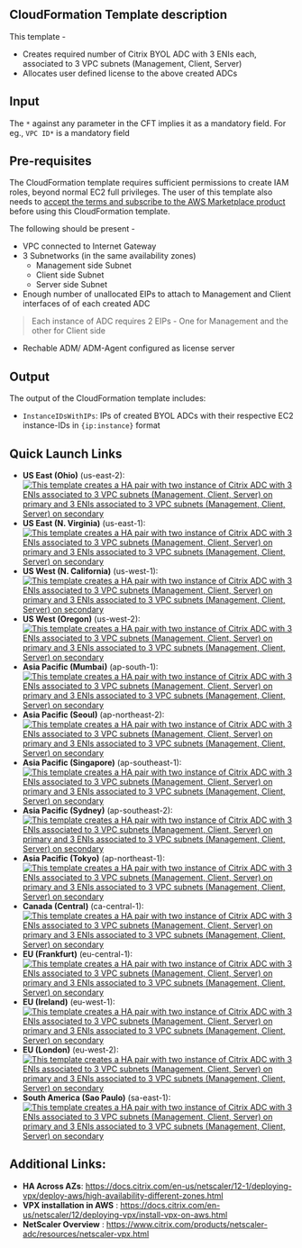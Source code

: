 ## CloudFormation Template description
This template -
- Creates required number of Citrix BYOL ADC with 3 ENIs each, associated to 3 VPC subnets (Management, Client, Server)
- Allocates user defined license to the above created ADCs

## Input
The `*` against any parameter in the CFT implies it as a mandatory field.
For eg., `VPC ID*` is a mandatory field

## Pre-requisites
The CloudFormation template requires sufficient permissions to create IAM roles, beyond normal EC2 full privileges. The user of this template also needs to [accept the terms and subscribe to the AWS Marketplace product](https://aws.amazon.com/marketplace/pp/B00AA01BOE) before using this CloudFormation template.
<p>The following should be present - </p>

- VPC connected to Internet Gateway
- 3 Subnetworks (in the same availability zones)
	- Management side Subnet
	- Client side Subnet
	- Server side Subnet
- Enough number of unallocated EIPs to attach to Management and Client interfaces of of each created ADC
> Each instance of ADC requires 2 EIPs - One for Management and the other for Client side
- Rechable ADM/ ADM-Agent configured as license server

## Output
The output of the CloudFormation template includes:

- `InstanceIDsWithIPs`: IPs of created BYOL ADCs with their respective EC2 instance-IDs in `{ip:instance}` format

## Quick Launch Links

- **US East (Ohio)** (us-east-2): [![This template creates a HA pair with two instance of Citrix ADC with 3 ENIs associated to 3 VPC subnets (Management, Client, Server) on primary and 3 ENIs associated to 3 VPC subnets (Management, Client, Server) on secondary](https://s3.amazonaws.com/cloudformation-examples/cloudformation-launch-stack.png)](https://console.aws.amazon.com/cloudformation/home?region=us-east-2#/stacks/new?templateURL=https://s3.amazonaws.com/netscaler-cft-templates/cft-create-multiple-byol-vpx.template)
- **US East (N. Virginia)** (us-east-1): [![This template creates a HA pair with two instance of Citrix ADC with 3 ENIs associated to 3 VPC subnets (Management, Client, Server) on primary and 3 ENIs associated to 3 VPC subnets (Management, Client, Server) on secondary](https://s3.amazonaws.com/cloudformation-examples/cloudformation-launch-stack.png)](https://console.aws.amazon.com/cloudformation/home?region=us-east-1#/stacks/new?templateURL=https://s3.amazonaws.com/netscaler-cft-templates/cft-create-multiple-byol-vpx.template)
- **US West (N. California)** (us-west-1): [![This template creates a HA pair with two instance of Citrix ADC with 3 ENIs associated to 3 VPC subnets (Management, Client, Server) on primary and 3 ENIs associated to 3 VPC subnets (Management, Client, Server) on secondary](https://s3.amazonaws.com/cloudformation-examples/cloudformation-launch-stack.png)](https://console.aws.amazon.com/cloudformation/home?region=us-west-1#/stacks/new?templateURL=https://s3.amazonaws.com/netscaler-cft-templates/cft-create-multiple-byol-vpx.template)
- **US West (Oregon)** (us-west-2): [![This template creates a HA pair with two instance of Citrix ADC with 3 ENIs associated to 3 VPC subnets (Management, Client, Server) on primary and 3 ENIs associated to 3 VPC subnets (Management, Client, Server) on secondary](https://s3.amazonaws.com/cloudformation-examples/cloudformation-launch-stack.png)](https://console.aws.amazon.com/cloudformation/home?region=us-west-2#/stacks/new?templateURL=https://s3.amazonaws.com/netscaler-cft-templates/cft-create-multiple-byol-vpx.template)
- **Asia Pacific (Mumbai)** (ap-south-1): [![This template creates a HA pair with two instance of Citrix ADC with 3 ENIs associated to 3 VPC subnets (Management, Client, Server) on primary and 3 ENIs associated to 3 VPC subnets (Management, Client, Server) on secondary](https://s3.amazonaws.com/cloudformation-examples/cloudformation-launch-stack.png)](https://console.aws.amazon.com/cloudformation/home?region=ap-south-1#/stacks/new?templateURL=https://s3.amazonaws.com/netscaler-cft-templates/cft-create-multiple-byol-vpx.template)
- **Asia Pacific (Seoul)** (ap-northeast-2): [![This template creates a HA pair with two instance of Citrix ADC with 3 ENIs associated to 3 VPC subnets (Management, Client, Server) on primary and 3 ENIs associated to 3 VPC subnets (Management, Client, Server) on secondary](https://s3.amazonaws.com/cloudformation-examples/cloudformation-launch-stack.png)](https://console.aws.amazon.com/cloudformation/home?region=ap-northeast-2#/stacks/new?templateURL=https://s3.amazonaws.com/netscaler-cft-templates/cft-create-multiple-byol-vpx.template)
- **Asia Pacific (Singapore)** (ap-southeast-1): [![This template creates a HA pair with two instance of Citrix ADC with 3 ENIs associated to 3 VPC subnets (Management, Client, Server) on primary and 3 ENIs associated to 3 VPC subnets (Management, Client, Server) on secondary](https://s3.amazonaws.com/cloudformation-examples/cloudformation-launch-stack.png)](https://console.aws.amazon.com/cloudformation/home?region=ap-southeast-1#/stacks/new?templateURL=https://s3.amazonaws.com/netscaler-cft-templates/cft-create-multiple-byol-vpx.template)
- **Asia Pacific (Sydney)** (ap-southeast-2): [![This template creates a HA pair with two instance of Citrix ADC with 3 ENIs associated to 3 VPC subnets (Management, Client, Server) on primary and 3 ENIs associated to 3 VPC subnets (Management, Client, Server) on secondary](https://s3.amazonaws.com/cloudformation-examples/cloudformation-launch-stack.png)](https://console.aws.amazon.com/cloudformation/home?region=ap-southeast-2#/stacks/new?templateURL=https://s3.amazonaws.com/netscaler-cft-templates/cft-create-multiple-byol-vpx.template)
- **Asia Pacific (Tokyo)** (ap-northeast-1): [![This template creates a HA pair with two instance of Citrix ADC with 3 ENIs associated to 3 VPC subnets (Management, Client, Server) on primary and 3 ENIs associated to 3 VPC subnets (Management, Client, Server) on secondary](https://s3.amazonaws.com/cloudformation-examples/cloudformation-launch-stack.png)](https://console.aws.amazon.com/cloudformation/home?region=ap-northeast-1#/stacks/new?templateURL=https://s3.amazonaws.com/netscaler-cft-templates/cft-create-multiple-byol-vpx.template)
- **Canada (Central)** (ca-central-1): [![This template creates a HA pair with two instance of Citrix ADC with 3 ENIs associated to 3 VPC subnets (Management, Client, Server) on primary and 3 ENIs associated to 3 VPC subnets (Management, Client, Server) on secondary](https://s3.amazonaws.com/cloudformation-examples/cloudformation-launch-stack.png)](https://console.aws.amazon.com/cloudformation/home?region=ca-central-1#/stacks/new?templateURL=https://s3.amazonaws.com/netscaler-cft-templates/cft-create-multiple-byol-vpx.template)
- **EU (Frankfurt)** (eu-central-1): [![This template creates a HA pair with two instance of Citrix ADC with 3 ENIs associated to 3 VPC subnets (Management, Client, Server) on primary and 3 ENIs associated to 3 VPC subnets (Management, Client, Server) on secondary](https://s3.amazonaws.com/cloudformation-examples/cloudformation-launch-stack.png)](https://console.aws.amazon.com/cloudformation/home?region=eu-central-1#/stacks/new?templateURL=https://s3.amazonaws.com/netscaler-cft-templates/cft-create-multiple-byol-vpx.template)
- **EU (Ireland)** (eu-west-1): [![This template creates a HA pair with two instance of Citrix ADC with 3 ENIs associated to 3 VPC subnets (Management, Client, Server) on primary and 3 ENIs associated to 3 VPC subnets (Management, Client, Server) on secondary](https://s3.amazonaws.com/cloudformation-examples/cloudformation-launch-stack.png)](https://console.aws.amazon.com/cloudformation/home?region=eu-west-1#/stacks/new?templateURL=https://s3.amazonaws.com/netscaler-cft-templates/cft-create-multiple-byol-vpx.template)
- **EU (London)** (eu-west-2): [![This template creates a HA pair with two instance of Citrix ADC with 3 ENIs associated to 3 VPC subnets (Management, Client, Server) on primary and 3 ENIs associated to 3 VPC subnets (Management, Client, Server) on secondary](https://s3.amazonaws.com/cloudformation-examples/cloudformation-launch-stack.png)](https://console.aws.amazon.com/cloudformation/home?region=eu-west-2#/stacks/new?templateURL=https://s3.amazonaws.com/netscaler-cft-templates/cft-create-multiple-byol-vpx.template)
- **South America (Sao Paulo)** (sa-east-1): [![This template creates a HA pair with two instance of Citrix ADC with 3 ENIs associated to 3 VPC subnets (Management, Client, Server) on primary and 3 ENIs associated to 3 VPC subnets (Management, Client, Server) on secondary](https://s3.amazonaws.com/cloudformation-examples/cloudformation-launch-stack.png)](https://console.aws.amazon.com/cloudformation/home?region=sa-east-1#/stacks/new?templateURL=https://s3.amazonaws.com/netscaler-cft-templates/cft-create-multiple-byol-vpx.template)




## Additional Links:

- **HA Across AZs**: https://docs.citrix.com/en-us/netscaler/12-1/deploying-vpx/deploy-aws/high-availability-different-zones.html
- **VPX installation in AWS** : https://docs.citrix.com/en-us/netscaler/12/deploying-vpx/install-vpx-on-aws.html
- **NetScaler Overview** : https://www.citrix.com/products/netscaler-adc/resources/netscaler-vpx.html
